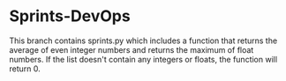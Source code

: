 # Sprints-DevOps
This branch contains sprints.py which includes a function that returns the average of even integer numbers and returns the maximum of float numbers.
If the list doesn't contain any integers or floats, the function will return 0.
